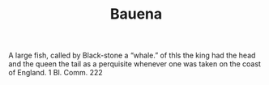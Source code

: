 ---
title: Bauena
permalink: "/definitions/bauena.html"
body: A large fish, called by Black-stone a “whale.” of thls the king had the head
  and the queen the tail as a perquisite whenever one was taken on the coast of England.
  1 Bl. Comm. 222
published_at: '2018-07-07'
layout: post
---